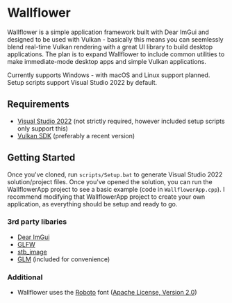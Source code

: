 # Wallflower

Wallflower is a simple application framework built with Dear ImGui and designed to be used with Vulkan - basically this means you can seemlessly blend real-time Vulkan rendering with a great UI library to build desktop applications. The plan is to expand Wallflower to include common utilities to make immediate-mode desktop apps and simple Vulkan applications.

Currently supports Windows - with macOS and Linux support planned. Setup scripts support Visual Studio 2022 by default.

## Requirements

- [Visual Studio 2022](https://visualstudio.com) (not strictly required, however included setup scripts only support this)
- [Vulkan SDK](https://vulkan.lunarg.com/sdk/home#windows) (preferably a recent version)

## Getting Started

Once you've cloned, run `scripts/Setup.bat` to generate Visual Studio 2022 solution/project files. Once you've opened the solution, you can run the WallflowerApp project to see a basic example (code in `WallflowerApp.cpp`). I recommend modifying that WallflowerApp project to create your own application, as everything should be setup and ready to go.

### 3rd party libaries

- [Dear ImGui](https://github.com/ocornut/imgui)
- [GLFW](https://github.com/glfw/glfw)
- [stb_image](https://github.com/nothings/stb)
- [GLM](https://github.com/g-truc/glm) (included for convenience)

### Additional

- Wallflower uses the [Roboto](https://fonts.google.com/specimen/Roboto) font ([Apache License, Version 2.0](https://www.apache.org/licenses/LICENSE-2.0))